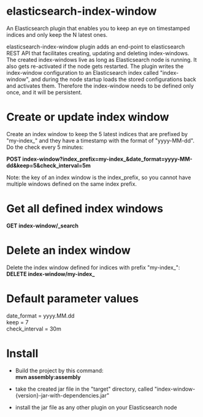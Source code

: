 elasticsearch-index-window
==========================

An Elasticsearch plugin that enables you to keep an eye on timestamped indices and only keep the N latest ones.

elasticsearch-index-window plugin adds an end-point to elasticsearch REST API that facilitates creating, updating and deleting index-windows. The created index-windows live as long as Elasticsearch node is running.
It also gets re-activated if the node gets restarted. The plugin writes the index-window configuration to an Elasticsearch index called "index-window", and during the node startup loads the stored configurations back and
activates them. Therefore the index-window needs to be defined only once, and it will be persistent.

Create or update index window
=============================
Create an index window to keep the 5 latest indices that are prefixed by "my-index_" and they have a timestamp with the format of "yyyy-MM-dd". Do the check every 5 minutes:

<b>POST index-window?index_prefix=my-index_&date_format=yyyy-MM-dd&keep=5&check_interval=5m</b>

Note: the key of an index window is the index_prefix, so you cannot have multiple windows defined on the same index prefix.

Get all defined index windows
=============================

<b>GET index-window/_search</b>

Delete an index window
======================
Delete the index window defined for indices with prefix "my-index_":<br>
<b>DELETE index-window/my-index_</b>

Default parameter values
========================
date_format = yyyy.MM.dd<br>
keep = 7<br>
check_interval = 30m<br>


Install
=======

- Build the project by this command:<br>
<b>mvn assembly:assembly</b>

- take the created jar file in the "target" directory, called "index-window-{version}-jar-with-dependencies.jar"

- install the jar file as any other plugin on your Elasticsearch node
